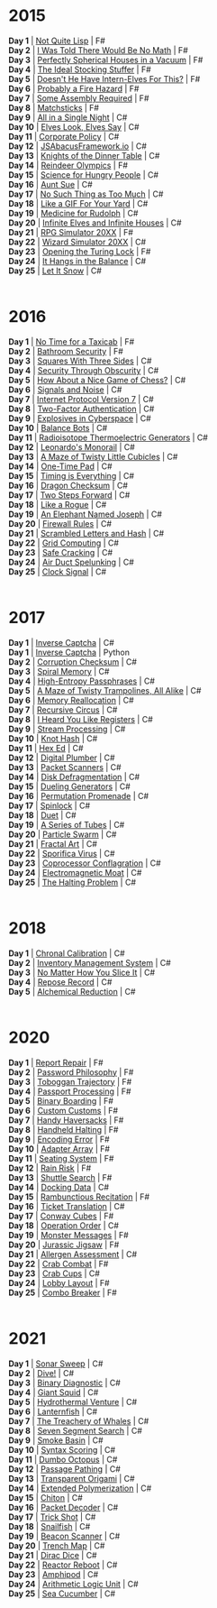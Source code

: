 # 2015
**Day 1** | [Not Quite Lisp](/AOC.FSharp/2015/2015_01.fs) | F#</br>
**Day 2** | [I Was Told There Would Be No Math](/AOC.FSharp/2015/2015_02.fs) | F#</br>
**Day 3** | [Perfectly Spherical Houses in a Vacuum](/AOC.FSharp/2015/2015_03.fs) | F#</br>
**Day 4** | [The Ideal Stocking Stuffer](/AOC.FSharp/2015/2015_04.fs) | F#</br>
**Day 5** | [Doesn't He Have Intern-Elves For This?](/AOC.FSharp/2015/2015_05.fs) | F#</br>
**Day 6** | [Probably a Fire Hazard](/AOC.FSharp/2015/2015_06.fs) | F#</br>
**Day 7** | [Some Assembly Required](/AOC.FSharp/2015/2015_07.fs) | F#</br>
**Day 8** | [Matchsticks](/AOC.FSharp/2015/2015_08.fs) | F#</br>
**Day 9** | [All in a Single Night](/AOC.CSharp/2015/2015_09.cs) | C#</br>
**Day 10** | [Elves Look, Elves Say](/AOC.CSharp/2015/2015_10.cs) | C#</br>
**Day 11** | [Corporate Policy](/AOC.CSharp/2015/2015_11.cs) | C#</br>
**Day 12** | [JSAbacusFramework.io](/AOC.CSharp/2015/2015_12.cs) | C#</br>
**Day 13** | [Knights of the Dinner Table](/AOC.CSharp/2015/2015_13.cs) | C#</br>
**Day 14** | [Reindeer Olympics](/AOC.FSharp/2015/2015_14.fs) | F#</br>
**Day 15** | [Science for Hungry People](/AOC.CSharp/2015/2015_15.cs) | C#</br>
**Day 16** | [Aunt Sue](/AOC.CSharp/2015/2015_16.cs) | C#</br>
**Day 17** | [No Such Thing as Too Much](/AOC.CSharp/2015/2015_17.cs) | C#</br>
**Day 18** | [Like a GIF For Your Yard](/AOC.CSharp/2015/2015_18.cs) | C#</br>
**Day 19** | [Medicine for Rudolph](/AOC.CSharp/2015/2015_19.cs) | C#</br>
**Day 20** | [Infinite Elves and Infinite Houses](/AOC.CSharp/2015/2015_20.cs) | C#</br>
**Day 21** | [RPG Simulator 20XX](/AOC.FSharp/2015/2015_21.fs) | F#</br>
**Day 22** | [Wizard Simulator 20XX](/AOC.CSharp/2015/2015_22.cs) | C#</br>
**Day 23** | [Opening the Turing Lock](/AOC.FSharp/2015/2015_23.fs) | F#</br>
**Day 24** | [It Hangs in the Balance](/AOC.CSharp/2015/2015_24.cs) | C#</br>
**Day 25** | [Let It Snow](/AOC.CSharp/2015/2015_25.cs) | C#</br>
</br>
# 2016
**Day 1** | [No Time for a Taxicab](/AOC.FSharp/2016/2016_01.fs) | F#</br>
**Day 2** | [Bathroom Security](/AOC.FSharp/2016/2016_02.fs) | F#</br>
**Day 3** | [Squares With Three Sides](/AOC.CSharp/2016/2016_03.cs) | C#</br>
**Day 4** | [Security Through Obscurity](/AOC.CSharp/2016/2016_04.cs) | C#</br>
**Day 5** | [How About a Nice Game of Chess?](/AOC.CSharp/2016/2016_05.cs) | C#</br>
**Day 6** | [Signals and Noise](/AOC.CSharp/2016/2016_06.cs) | C#</br>
**Day 7** | [Internet Protocol Version 7](/AOC.CSharp/2016/2016_07.cs) | C#</br>
**Day 8** | [Two-Factor Authentication](/AOC.CSharp/2016/2016_08.cs) | C#</br>
**Day 9** | [Explosives in Cyberspace](/AOC.CSharp/2016/2016_09.cs) | C#</br>
**Day 10** | [Balance Bots](/AOC.CSharp/2016/2016_10.cs) | C#</br>
**Day 11** | [Radioisotope Thermoelectric Generators](/AOC.CSharp/2016/2016_11.cs) | C#</br>
**Day 12** | [Leonardo's Monorail](/AOC.CSharp/2016/2016_12.cs) | C#</br>
**Day 13** | [A Maze of Twisty Little Cubicles](/AOC.CSharp/2016/2016_13.cs) | C#</br>
**Day 14** | [One-Time Pad](/AOC.CSharp/2016/2016_14.cs) | C#</br>
**Day 15** | [Timing is Everything](/AOC.CSharp/2016/2016_15.cs) | C#</br>
**Day 16** | [Dragon Checksum](/AOC.CSharp/2016/2016_16.cs) | C#</br>
**Day 17** | [Two Steps Forward](/AOC.CSharp/2016/2016_17.cs) | C#</br>
**Day 18** | [Like a Rogue](/AOC.CSharp/2016/2016_18.cs) | C#</br>
**Day 19** | [An Elephant Named Joseph](/AOC.CSharp/2016/2016_19.cs) | C#</br>
**Day 20** | [Firewall Rules](/AOC.CSharp/2016/2016_20.cs) | C#</br>
**Day 21** | [Scrambled Letters and Hash](/AOC.CSharp/2016/2016_21.cs) | C#</br>
**Day 22** | [Grid Computing](/AOC.CSharp/2016/2016_22.cs) | C#</br>
**Day 23** | [Safe Cracking](/AOC.CSharp/2016/2016_23.cs) | C#</br>
**Day 24** | [Air Duct Spelunking](/AOC.CSharp/2016/2016_24.cs) | C#</br>
**Day 25** | [Clock Signal](/AOC.CSharp/2016/2016_25.cs) | C#</br>
</br>
# 2017
**Day 1** | [Inverse Captcha](/AOC.CSharp/2017/2017_01.cs) | C#</br>
**Day 1** | [Inverse Captcha](/AOC.Python/aoc2017/aoc2017_01.py) | Python</br>
**Day 2** | [Corruption Checksum](/AOC.CSharp/2017/2017_02.cs) | C#</br>
**Day 3** | [Spiral Memory](/AOC.CSharp/2017/2017_03.cs) | C#</br>
**Day 4** | [High-Entropy Passphrases](/AOC.CSharp/2017/2017_04.cs) | C#</br>
**Day 5** | [A Maze of Twisty Trampolines, All Alike](/AOC.CSharp/2017/2017_05.cs) | C#</br>
**Day 6** | [Memory Reallocation](/AOC.CSharp/2017/2017_06.cs) | C#</br>
**Day 7** | [Recursive Circus](/AOC.CSharp/2017/2017_07.cs) | C#</br>
**Day 8** | [I Heard You Like Registers](/AOC.CSharp/2017/2017_08.cs) | C#</br>
**Day 9** | [Stream Processing](/AOC.CSharp/2017/2017_09.cs) | C#</br>
**Day 10** | [Knot Hash](/AOC.CSharp/2017/2017_10.cs) | C#</br>
**Day 11** | [Hex Ed](/AOC.CSharp/2017/2017_11.cs) | C#</br>
**Day 12** | [Digital Plumber](/AOC.CSharp/2017/2017_12.cs) | C#</br>
**Day 13** | [Packet Scanners](/AOC.CSharp/2017/2017_13.cs) | C#</br>
**Day 14** | [Disk Defragmentation](/AOC.CSharp/2017/2017_14.cs) | C#</br>
**Day 15** | [Dueling Generators](/AOC.CSharp/2017/2017_15.cs) | C#</br>
**Day 16** | [Permutation Promenade](/AOC.CSharp/2017/2017_16.cs) | C#</br>
**Day 17** | [Spinlock](/AOC.CSharp/2017/2017_17.cs) | C#</br>
**Day 18** | [Duet](/AOC.CSharp/2017/2017_18.cs) | C#</br>
**Day 19** | [A Series of Tubes](/AOC.CSharp/2017/2017_19.cs) | C#</br>
**Day 20** | [Particle Swarm](/AOC.CSharp/2017/2017_20.cs) | C#</br>
**Day 21** | [Fractal Art](/AOC.CSharp/2017/2017_21.cs) | C#</br>
**Day 22** | [Sporifica Virus](/AOC.CSharp/2017/2017_22.cs) | C#</br>
**Day 23** | [Coprocessor Conflagration](/AOC.CSharp/2017/2017_23.cs) | C#</br>
**Day 24** | [Electromagnetic Moat](/AOC.CSharp/2017/2017_24.cs) | C#</br>
**Day 25** | [The Halting Problem](/AOC.CSharp/2017/2017_25.cs) | C#</br>
</br>
# 2018
**Day 1** | [Chronal Calibration](/AOC.CSharp/2018/2018_01.cs) | C#</br>
**Day 2** | [Inventory Management System](/AOC.CSharp/2018/2018_02.cs) | C#</br>
**Day 3** | [No Matter How You Slice It](/AOC.CSharp/2018/2018_03.cs) | C#</br>
**Day 4** | [Repose Record](/AOC.CSharp/2018/2018_04.cs) | C#</br>
**Day 5** | [Alchemical Reduction](/AOC.CSharp/2018/2018_05.cs) | C#</br>
</br>
# 2020
**Day 1** | [Report Repair](/AOC.FSharp/2020/2020_01.fs) | F#</br>
**Day 2** | [Password Philosophy](/AOC.FSharp/2020/2020_02.fs) | F#</br>
**Day 3** | [Toboggan Trajectory](/AOC.FSharp/2020/2020_03.fs) | F#</br>
**Day 4** | [Passport Processing](/AOC.FSharp/2020/2020_04.fs) | F#</br>
**Day 5** | [Binary Boarding](/AOC.FSharp/2020/2020_05.fs) | F#</br>
**Day 6** | [Custom Customs](/AOC.FSharp/2020/2020_06.fs) | F#</br>
**Day 7** | [Handy Haversacks](/AOC.FSharp/2020/2020_07.fs) | F#</br>
**Day 8** | [Handheld Halting](/AOC.FSharp/2020/2020_08.fs) | F#</br>
**Day 9** | [Encoding Error](/AOC.FSharp/2020/2020_09.fs) | F#</br>
**Day 10** | [Adapter Array](/AOC.FSharp/2020/2020_10.fs) | F#</br>
**Day 11** | [Seating System](/AOC.FSharp/2020/2020_11.fs) | F#</br>
**Day 12** | [Rain Risk](/AOC.FSharp/2020/2020_12.fs) | F#</br>
**Day 13** | [Shuttle Search](/AOC.FSharp/2020/2020_13.fs) | F#</br>
**Day 14** | [Docking Data](/AOC.CSharp/2020/2020_14.cs) | C#</br>
**Day 15** | [Rambunctious Recitation](/AOC.FSharp/2020/2020_15.fs) | F#</br>
**Day 16** | [Ticket Translation](/AOC.CSharp/2020/2020_16.cs) | C#</br>
**Day 17** | [Conway Cubes](/AOC.FSharp/2020/2020_17.fs) | F#</br>
**Day 18** | [Operation Order](/AOC.CSharp/2020/2020_18.cs) | C#</br>
**Day 19** | [Monster Messages](/AOC.FSharp/2020/2020_19.fs) | F#</br>
**Day 20** | [Jurassic Jigsaw](/AOC.FSharp/2020/2020_20.fs) | F#</br>
**Day 21** | [Allergen Assessment](/AOC.CSharp/2020/2020_21.cs) | C#</br>
**Day 22** | [Crab Combat](/AOC.FSharp/2020/2020_22.fs) | F#</br>
**Day 23** | [Crab Cups](/AOC.CSharp/2020/2020_23.cs) | C#</br>
**Day 24** | [Lobby Layout](/AOC.FSharp/2020/2020_24.fs) | F#</br>
**Day 25** | [Combo Breaker](/AOC.FSharp/2020/2020_25.fs) | F#</br>
</br>
# 2021
**Day 1** | [Sonar Sweep](/AOC.CSharp/2021/2021_01.cs) | C#</br>
**Day 2** | [Dive!](/AOC.CSharp/2021/2021_02.cs) | C#</br>
**Day 3** | [Binary Diagnostic](/AOC.CSharp/2021/2021_03.cs) | C#</br>
**Day 4** | [Giant Squid](/AOC.CSharp/2021/2021_04.cs) | C#</br>
**Day 5** | [Hydrothermal Venture](/AOC.CSharp/2021/2021_05.cs) | C#</br>
**Day 6** | [Lanternfish](/AOC.CSharp/2021/2021_06.cs) | C#</br>
**Day 7** | [The Treachery of Whales](/AOC.CSharp/2021/2021_07.cs) | C#</br>
**Day 8** | [Seven Segment Search](/AOC.CSharp/2021/2021_08.cs) | C#</br>
**Day 9** | [Smoke Basin](/AOC.CSharp/2021/2021_09.cs) | C#</br>
**Day 10** | [Syntax Scoring](/AOC.CSharp/2021/2021_10.cs) | C#</br>
**Day 11** | [Dumbo Octopus](/AOC.CSharp/2021/2021_11.cs) | C#</br>
**Day 12** | [Passage Pathing](/AOC.CSharp/2021/2021_12.cs) | C#</br>
**Day 13** | [Transparent Origami](/AOC.CSharp/2021/2021_13.cs) | C#</br>
**Day 14** | [Extended Polymerization](/AOC.CSharp/2021/2021_14.cs) | C#</br>
**Day 15** | [Chiton](/AOC.CSharp/2021/2021_15.cs) | C#</br>
**Day 16** | [Packet Decoder](/AOC.CSharp/2021/2021_16.cs) | C#</br>
**Day 17** | [Trick Shot](/AOC.CSharp/2021/2021_17.cs) | C#</br>
**Day 18** | [Snailfish](/AOC.CSharp/2021/2021_18.cs) | C#</br>
**Day 19** | [Beacon Scanner](/AOC.CSharp/2021/2021_19.cs) | C#</br>
**Day 20** | [Trench Map](/AOC.CSharp/2021/2021_20.cs) | C#</br>
**Day 21** | [Dirac Dice](/AOC.CSharp/2021/2021_21.cs) | C#</br>
**Day 22** | [Reactor Reboot](/AOC.CSharp/2021/2021_22.cs) | C#</br>
**Day 23** | [Amphipod](/AOC.CSharp/2021/2021_23.cs) | C#</br>
**Day 24** | [Arithmetic Logic Unit](/AOC.CSharp/2021/2021_24.cs) | C#</br>
**Day 25** | [Sea Cucumber](/AOC.CSharp/2021/2021_25.cs) | C#</br>
</br>
